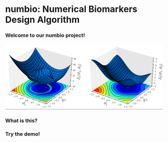 # numbio: Numerical Biomarkers Design Algorithm

### Welcome to our numbio project!

<p align="center"> 
<img src="./images/cost_function.png" title="Which one would you rather
minimize?" alt="Cost function">
</p>

### What is this?

### Try the demo!
